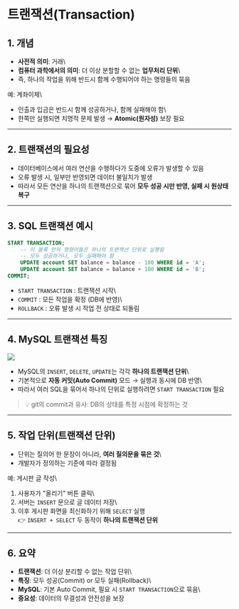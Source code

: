 # 트랜잭션(Transaction)

## 1. 개념

-   **사전적 의미**: 거래\
-   **컴퓨터 과학에서의 의미**: 더 이상 분할할 수 없는 **업무처리
    단위**\
-   즉, 하나의 작업을 위해 반드시 함께 수행되어야 하는 명령들의 묶음

예: 계좌이체\
- 인출과 입금은 반드시 함께 성공하거나, 함께 실패해야 함\
- 한쪽만 실행되면 치명적 문제 발생 → **Atomic(원자성)** 보장 필요

------------------------------------------------------------------------

## 2. 트랜잭션의 필요성

-   데이터베이스에서 여러 연산을 수행하다가 도중에 오류가 발생할 수 있음
-   오류 발생 시, 일부만 반영되면 데이터 불일치가 발생
-   따라서 모든 연산을 하나의 트랜잭션으로 묶어 **모두 성공 시만 반영,
    실패 시 원상태 복구**

------------------------------------------------------------------------

## 3. SQL 트랜잭션 예시

``` sql
START TRANSACTION;
    -- 이 블록 안의 명령어들은 하나의 트랜잭션 단위로 실행됨
    -- 모두 성공하거나, 모두 실패해야 함
    UPDATE account SET balance = balance - 100 WHERE id = 'A';
    UPDATE account SET balance = balance + 100 WHERE id = 'B';
COMMIT;
```

-   `START TRANSACTION` : 트랜잭션 시작\
-   `COMMIT` : 모든 작업을 확정 (DB에 반영)\
-   `ROLLBACK` : 오류 발생 시 작업 전 상태로 되돌림

------------------------------------------------------------------------

## 4. MySQL 트랜잭션 특징

![](https://img1.daumcdn.net/thumb/R1280x0/?scode=mtistory2&fname=https%3A%2F%2Fblog.kakaocdn.net%2Fdna%2FXeYCf%2FbtsQjWr0u5m%2FAAAAAAAAAAAAAAAAAAAAAGWyjfdWxly2n3s9Aqbhb73rAgI_I4OKR01wJxr_AcO5%2Fimg.png%3Fcredential%3DyqXZFxpELC7KVnFOS48ylbz2pIh7yKj8%26expires%3D1759244399%26allow_ip%3D%26allow_referer%3D%26signature%3DAr9fz4CBOYVybPW4e%252Fxp1rqHQc8%253D)

-   MySQL의 `INSERT`, `DELETE`, `UPDATE`는 각각 **하나의 트랜잭션
    단위**\
-   기본적으로 **자동 커밋(Auto Commit)** 모드 → 실행과 동시에 DB 반영\
-   따라서 여러 SQL을 묶어서 하나의 단위로 실행하려면
    `START TRANSACTION` 필요

> 💡 git의 commit과 유사: DB의 상태를 특정 시점에 확정하는 것

------------------------------------------------------------------------

## 5. 작업 단위(트랜잭션 단위)

-   단위는 질의어 한 문장이 아니라, **여러 질의문을 묶은 것**\
-   개발자가 정의하는 기준에 따라 결정됨

예: 게시판 글 작성\
1. 사용자가 "올리기" 버튼 클릭\
2. 서버는 `INSERT` 문으로 글 데이터 저장\
3. 이후 게시판 화면을 최신화하기 위해 `SELECT` 실행\
   👉 `INSERT + SELECT` 두 동작이 **하나의 트랜잭션 단위**

------------------------------------------------------------------------

## 6. 요약

-   **트랜잭션**: 더 이상 분리할 수 없는 작업 단위\
-   **특징**: 모두 성공(Commit) or 모두 실패(Rollback)\
-   **MySQL**: 기본 Auto Commit, 필요 시 `START TRANSACTION`으로 묶음\
-   **중요성**: 데이터의 무결성과 안전성을 보장
